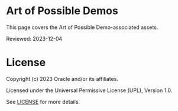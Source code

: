 # Art of Possible Demos

This page covers the Art of Possible Demo-associated assets.

Reviewed: 2023-12-04


# License

Copyright (c) 2023 Oracle and/or its affiliates.

Licensed under the Universal Permissive License (UPL), Version 1.0.

See [LICENSE](https://github.com/oracle-devrel/technology-engineering/blob/main/LICENSE) for more details.
